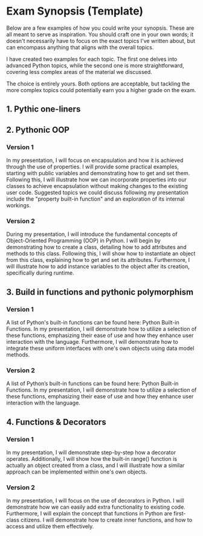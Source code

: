 # Exam Synopsis (Template)

Below are a few examples of how you could write your synopsis. These are all meant to serve as inspiration. You should craft one in your own words; it doesn't necessarily have to focus on the exact topics I've written about, but can encompass anything that aligns with the overall topics.

I have created two examples for each topic. The first one delves into advanced Python topics, while the second one is more straightforward, covering less complex areas of the material we discussed.

The choice is entirely yours. Both options are acceptable, but tackling the more complex topics could potentially earn you a higher grade on the exam.

## 1. Pythic one-liners

## 2. Pythonic OOP
### Version 1
In my presentation, I will focus on encapsulation and how it is achieved through the use of properties. I will provide some practical examples, starting with public variables and demonstrating how to get and set them. Following this, I will illustrate how we can incorporate properties into our classes to achieve encapsulation without making changes to the existing user code. Suggested topics we could discuss following my presentation include the "property built-in function" and an exploration of its internal workings.

### Version 2
During my presentation, I will introduce the fundamental concepts of Object-Oriented Programming (OOP) in Python. I will begin by demonstrating how to create a class, detailing how to add attributes and methods to this class. Following this, I will show how to instantiate an object from this class, explaining how to get and set its attributes. Furthermore, I will illustrate how to add instance variables to the object after its creation, specifically during runtime.


## 3. Build in functions and pythonic polymorphism
### Version 1
A list of Python's built-in functions can be found here: Python Built-in Functions.
In my presentation, I will demonstrate how to utilize a selection of these functions, emphasizing their ease of use and how they enhance user interaction with the language. Furthermore, I will demonstrate how to integrate these uniform interfaces with one's own objects using data model methods. 

### Version 2
A list of Python’s built-in functions can be found here: Python Built-in Functions. In my presentation, I will demonstrate how to utilize a selection of these functions, emphasizing their ease of use and how they enhance user interaction with the language. 

## 4. Functions & Decorators

### Version 1
In my presentation, I will demonstrate step-by-step how a decorator operates. Additionally, I will show how the built-in range() function is actually an object created from a class, and I will illustrate how a similar approach can be implemented within one's own objects.

### Version 2
In my presentation, I will focus on the use of decorators in Python. I will demonstrate how we can easily add extra functionality to existing code. Furthermore, I will explain the concept that functions in Python are first-class citizens. I will demonstrate how to create inner functions, and how to access and utilize them effectively.





